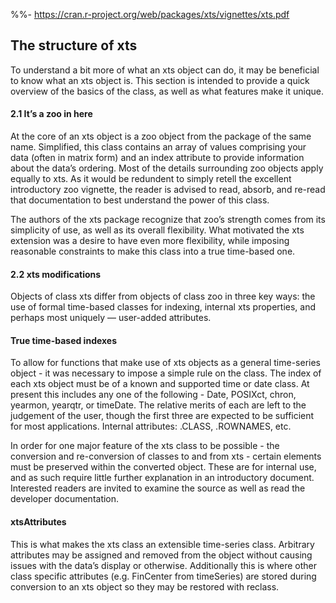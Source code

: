 %%- https://cran.r-project.org/web/packages/xts/vignettes/xts.pdf

## The structure of xts
To understand a bit more of what an xts object can do, it may be beneficial to
know what an xts object is. This section is intended to provide a quick overview
of the basics of the class, as well as what features make it unique.

#### 2.1 It’s a zoo in here
At the core of an xts object is a zoo object from the package of the same
name. Simplified, this class contains an array of values comprising your data
(often in matrix form) and an index attribute to provide information about the
data’s ordering. Most of the details surrounding zoo objects apply equally to
xts. As it would be redundent to simply retell the excellent introductory zoo
vignette, the reader is advised to read, absorb, and re-read that documentation
to best understand the power of this class. 

The authors of the xts package
recognize that zoo’s strength comes from its simplicity of use, as well as its
overall flexibility. What motivated the xts extension was a desire to have even
more flexibility, while imposing reasonable constraints to make this class into a
true time-based one.

#### 2.2 xts modifications
Objects of class xts differ from objects of class zoo in three key ways: the use
of formal time-based classes for indexing, internal xts properties, and perhaps
most uniquely — user-added attributes.

#### True time-based indexes
To allow for functions that make use of xts objects as a general time-series
object - it was necessary to impose a simple rule on the class. The index of each
xts object must be of a known and supported time or date class. At present
this includes any one of the following - Date, POSIXct, chron, yearmon, yearqtr,
or timeDate. 
The relative merits of each are left to the judgement of the user,
though the first three are expected to be sufficient for most applications.
Internal attributes: .CLASS, .ROWNAMES, etc.

In order for one major feature of the xts class to be possible - the conversion and
re-conversion of classes to and from xts - certain elements must be preserved
within the converted object. These are for internal use, and as such require
little further explanation in an introductory document. Interested readers are
invited to examine the source as well as read the developer documentation.

#### xtsAttributes
This is what makes the xts class an extensible time-series class. Arbitrary attributes
may be assigned and removed from the object without causing issues
with the data’s display or otherwise. Additionally this is where other class specific
attributes (e.g. FinCenter from timeSeries) are stored during conversion
to an xts object so they may be restored with reclass.
